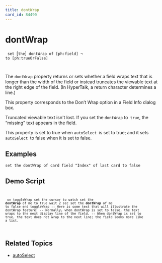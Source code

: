 ```yaml
---
title: dontWrap
card_id: 84490
---
```


# dontWrap

<code> set </code>[<code>the</code>]<code> dontWrap of [ph:field] ¬     to [ph:trueOrFalse]

</code>The <code>dontWrap</code> property returns or sets whether a field wraps text that is longer than the width of the field or instead truncates the viewable text at the right edge of the field. (In HyperTalk, a return character determines a line.)

This property corresponds to the Don’t Wrap option in a Field Info dialog box. 

 Truncated viewable text isn't lost. If you set the <code>dontWrap</code> to<code> true</code>, the “missing” text appears in the field.

This property is set to true when <code>autoSelect </code>is set to true; and it sets <code>autoSelect </code>to false when it is set to false. 


## Examples

```
set the dontWrap of card field "Index" of last card to false
```

## Demo Script

<code><pre>
<code><pre>
on toggleWrap
 set the cursor to watch
 set the <b>dontWrap</b> of me to true
 wait 2 sec
 set the <b>dontWrap</b> of me to false
end toggleWrap
-- Here is some text that will illustrate the dontWrap feature:
-- Normally, when dontWrap is set to false, the text wraps to the next display line of the field.
-- When dontWrap is set to true, the text does not wrap to the next line; the field looks more like a list.
</pre></code>
</pre></code>

## Related Topics

* [autoSelect](/HyperTalkReference/properties/autoSelect)
